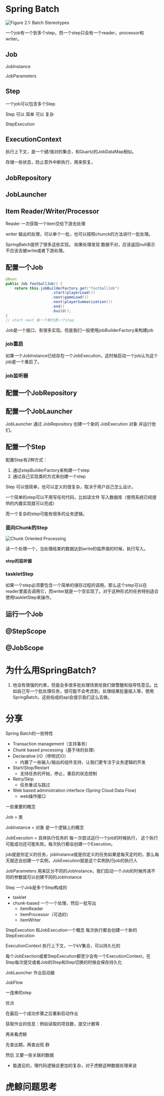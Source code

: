 # Spring Batch





![Figure 2.1: Batch Stereotypes](https://docs.spring.io/spring-batch/docs/4.2.x/reference/html/images/spring-batch-reference-model.png)

一个job有一个到多个step，而一个step只会有一个reader，processor和writer。





## Job

JobInstance

JobParameters

## Step

一个job可以包含多个Step

Step 可以 简单 可以 复杂

StepExecution



## ExecutionContext

执行上下文，是一个键/值对的集合，和Quartz的JobDataMap相似。

存储一些状态，防止意外中断执行，用来恢复。



## JobRepository



## JobLauncher



## Item Reader/Writer/Processor

Reader 一次获取一个item交给下游去处理

writer 输出的处理，可以单个一批，也可以按照chunck的方法进行一批处理。

SpringBatch提供了很多这些实现。 如果处理发现 数据不对，应该返回null表示不应该去被write或者下游处理。





## 配置一个Job

```java
@Bean
public Job footballJob() {
    return this.jobBuilderFactory.get("footballJob")
                     .start(playerLoad())
                     .next(gameLoad())
                     .next(playerSummarization())
                     .end()
                     .build();
}
// start next 每一个都代表一个step
```

Job是一个接口，有很多实现。但是我们一般使用jobBuilderFactory来构建job

### job重启

如果一个JobInstance已经存在一个JobExecution，这时候启动一个job认为这个job是一个重启了。

### job监听器



## 配置一个JobRepository



## 配置一个JobLauncher

JobLauncher 通过 JobRepository 创建一个新的 JobExecution 对象 并运行他们。





## 配置一个Step

配置Step有2种方式： 

1. 通过stepBuilderFactory来构建一个step
2. 通过自己实现类的方式来创建一个step

Step 可以很简单，也可以定义的很复杂，取决于用户自己怎么设计。

一个简单的step可以不用写任何代码，比如读文件 写入数据库（使用系统已经提供的内置实现就可以完成）

而一个复杂的step可能有很多的业务逻辑。

### 面向Chunk的Step

![Chunk Oriented Processing](https://docs.spring.io/spring-batch/docs/4.2.x/reference/html/images/chunk-oriented-processing.png)

读一个处理一个，当处理结束的数据达到write的临界值的时候，执行写入。

#### step的监听器



### taskletStep

如果一个step必须要包含一个简单的储存过程的调用。那么这个step可以在reader里面去调用它，而writer就是一个空实现了。对于这种形式的任务特别适合使用taskletStep来操作。

### 





## 运行一个Job





## @StepScope

## @JobScope











# 为什么用SpringBatch?

1. 他没有很强的约束，但是会多很多批处理场景给我们做警醒和指导性意见。比如自己写一个批处理任务，很可能不会考虑到，处理结果批量插入等，使用SpringBatch，这些俗成的api会提示我们这么去做。



































































# 分享







Spring Batch的一些特性

- Transaction management（支持事务）
- Chunk based processing（基于块的处理）
- Declarative I/O（申明式IO） 
  - 内置了一些输入/输出的组件支持，让我们更专注于业务逻辑的开发
- Start/Stop/Restart
  - 支持任务的开始，停止，重启的状态控制
- Retry/Skip
  - 任务重试与跳过
- Web based administration interface (Spring Cloud Data Flow)
  - web操作接口



一些重要的概念

Job  =  类

JobInstance = 对象   是一个逻辑上的概念

JobExecution = 具体执行任务的   每一次尝试运行一个job的时候执行， 这个执行可能成功还可能失败。每次执行都会创建一个Execution。



job就是你定义的任务，jobInstance就是你定义的任务如果是每天定时的，那么每天就还会创建一个实例，JobExecution就是这个实例执行job的执行人



JobParameters  用来区分不同的JobInstance，我们启动一个Job的时候传递不同的参数就可以创建不同的JobInstance





Step 一个Job是多个Step构成的

- tasklet
- chunk-based 一个一个处理，然后一批写出
  - itemReader
  - itemProcessor（可选的）
  - itemWriter

StepExecution 和JobExecution一个概念 每次执行都会创建一个新的StepExecution



ExecutionContext 执行上下文，一个kV集合，可以持久化的

每个JobExection或者StepExecution都至少会有一个ExecutionContext，在Step每次提交或者Job的Step和Step切换的时候会保存持久化





JobLauncher  作业启动器





JobFlow

一连串的step







优点

在最后一个成功步骤之后重新启动作业

获取作业的信息：例如读取的项目数，提交计数等 .







再来看虎鲸



先查出期，再查出班 群 

然后 又要一些关联的数据 



- 能遇见的，理代码逻辑会更加的复杂，对于虎鲸这种数据处理来说



# 虎鲸问题思考











